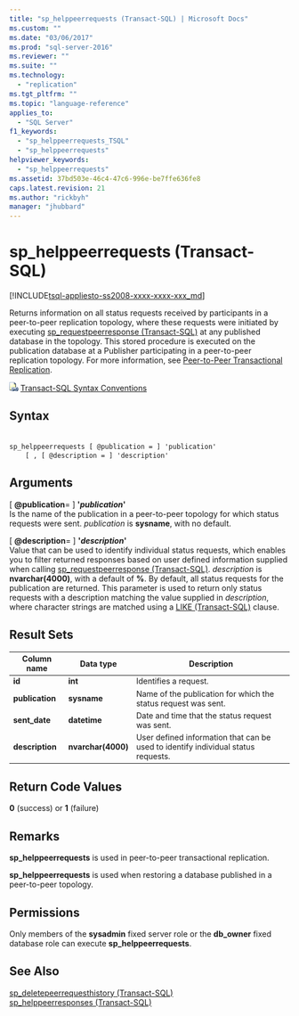 ```yaml
---
title: "sp_helppeerrequests (Transact-SQL) | Microsoft Docs"
ms.custom: ""
ms.date: "03/06/2017"
ms.prod: "sql-server-2016"
ms.reviewer: ""
ms.suite: ""
ms.technology: 
  - "replication"
ms.tgt_pltfrm: ""
ms.topic: "language-reference"
applies_to: 
  - "SQL Server"
f1_keywords: 
  - "sp_helppeerrequests_TSQL"
  - "sp_helppeerrequests"
helpviewer_keywords: 
  - "sp_helppeerrequests"
ms.assetid: 37bd503e-46c4-47c6-996e-be7ffe636fe8
caps.latest.revision: 21
ms.author: "rickbyh"
manager: "jhubbard"
---
```

# sp_helppeerrequests (Transact-SQL)
[!INCLUDE[tsql-appliesto-ss2008-xxxx-xxxx-xxx_md](../../database-engine/configure/windows/includes/tsql-appliesto-ss2008-xxxx-xxxx-xxx-md.md)]

  Returns information on all status requests received by participants in a peer-to-peer replication topology, where these requests were initiated by executing [sp_requestpeerresponse &#40;Transact-SQL&#41;](../../relational-databases/system-stored-procedures/sp-requestpeerresponse-transact-sql.md) at any published database in the topology. This stored procedure is executed on the publication database at a Publisher participating in a peer-to-peer replication topology. For more information, see [Peer-to-Peer Transactional Replication](../Topic/Peer-to-Peer%20Transactional%20Replication.md).  
  
 ![Topic link icon](../../database-engine/configure/windows/media/topic-link.gif "Topic link icon") [Transact-SQL Syntax Conventions](../Topic/Transact-SQL%20Syntax%20Conventions%20\(Transact-SQL\).md)  
  
## Syntax  
  
```  
  
sp_helppeerrequests [ @publication = ] 'publication'  
    [ , [ @description = ] 'description'  
```  
  
## Arguments  
 [ **@publication**= ] **'***publication***'**  
 Is the name of the publication in a peer-to-peer topology for which status requests were sent. *publication* is **sysname**, with no default.  
  
 [ **@description**= ] **'***description***'**  
 Value that can be used to identify individual status requests, which enables you to filter returned responses based on user defined information supplied when calling [sp_requestpeerresponse &#40;Transact-SQL&#41;](../../relational-databases/system-stored-procedures/sp-requestpeerresponse-transact-sql.md). *description* is **nvarchar(4000)**, with a default of **%**. By default, all status requests for the publication are returned. This parameter is used to return only status requests with a description matching the value supplied in *description*, where character strings are matched using a [LIKE &#40;Transact-SQL&#41;](../Topic/LIKE%20\(Transact-SQL\).md) clause.  
  
## Result Sets  
  
|Column name|Data type|Description|  
|-----------------|---------------|-----------------|  
|**id**|**int**|Identifies a request.|  
|**publication**|**sysname**|Name of the publication for which the status request was sent.|  
|**sent_date**|**datetime**|Date and time that the status request was sent.|  
|**description**|**nvarchar(4000)**|User defined information that can be used to identify individual status requests.|  
  
## Return Code Values  
 **0** (success) or **1** (failure)  
  
## Remarks  
 **sp_helppeerrequests** is used in peer-to-peer transactional replication.  
  
 **sp_helppeerrequests** is used when restoring a database published in a peer-to-peer topology.  
  
## Permissions  
 Only members of the **sysadmin** fixed server role or the **db_owner** fixed database role can execute **sp_helppeerrequests**.  
  
## See Also  
 [sp_deletepeerrequesthistory &#40;Transact-SQL&#41;](../../relational-databases/system-stored-procedures/sp-deletepeerrequesthistory-transact-sql.md)   
 [sp_helppeerresponses &#40;Transact-SQL&#41;](../../relational-databases/system-stored-procedures/sp-helppeerresponses-transact-sql.md)  
  
  